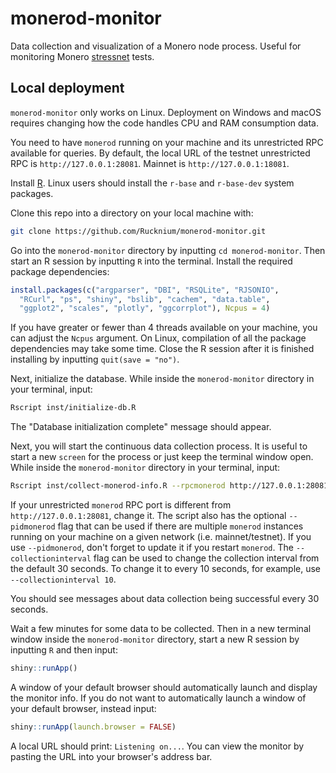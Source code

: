 # monerod-monitor

Data collection and visualization of a Monero node process. Useful for monitoring Monero [stressnet](https://monero.town/post/6763165) tests.

## Local deployment

`monerod-monitor` only works on Linux. Deployment on Windows and macOS requires changing how the code handles CPU and RAM consumption data.

You need to have `monerod` running on your machine and its unrestricted RPC available for queries. By default, the local URL of the testnet unrestricted RPC is `http://127.0.0.1:28081`. Mainnet is `http://127.0.0.1:18081`.

Install [R](https://www.r-project.org/). Linux users should install the `r-base` and `r-base-dev` system packages.

Clone this repo into a directory on your local machine with:

``` bash
git clone https://github.com/Rucknium/monerod-monitor.git
```

Go into the `monerod-monitor` directory by inputting `cd monerod-monitor`. Then start an R session by inputting `R` into the terminal. Install the required package dependencies:

```R
install.packages(c("argparser", "DBI", "RSQLite", "RJSONIO", 
  "RCurl", "ps", "shiny", "bslib", "cachem", "data.table",
  "ggplot2", "scales", "plotly", "ggcorrplot"), Ncpus = 4)
```

If you have greater or fewer than 4 threads available on your machine, you can adjust the `Ncpus` argument. On Linux, compilation of all the package dependencies may take some time. Close the R session after it is finished installing by inputting `quit(save = "no")`.

Next, initialize the database. While inside the `monerod-monitor` directory in your terminal, input:

```bash
Rscript inst/initialize-db.R
```

The "Database initialization complete" message should appear.

Next, you will start the continuous data collection process. It is useful to start a new `screen` for the process or just keep the terminal window open. While inside the `monerod-monitor` directory in your terminal, input:

```bash
Rscript inst/collect-monerod-info.R --rpcmonerod http://127.0.0.1:28081 --net testnet
```

If your unrestricted `monerod` RPC port is different from `http://127.0.0.1:28081`, change it.  The script also has the optional `--pidmonerod` flag that can be used if there are multiple `monerod` instances running on your machine on a given network (i.e. mainnet/testnet). If you use `--pidmonerod`, don't forget to update it if you restart `monerod`. The `--collectioninterval` flag can be used to change the collection interval from the default 30 seconds. To change it to every 10 seconds, for example, use `--collectioninterval 10`.

You should see messages about data collection being successful every 30 seconds.

Wait a few minutes for some data to be collected. Then in a new terminal window inside the `monerod-monitor` directory, start a new R session by inputting `R` and then input:

```R
shiny::runApp()
```

A window of your default browser should automatically launch and display the monitor info. If you do not want to automatically launch a window of your default browser, instead input:

```R
shiny::runApp(launch.browser = FALSE)
```

A local URL should print: `Listening on...`. You can view the monitor by pasting the URL into your browser's address bar.

